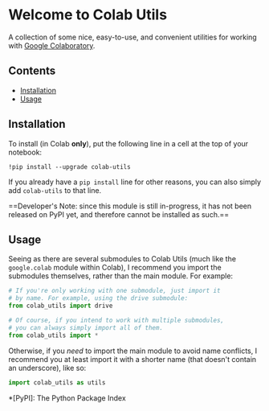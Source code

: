 # Welcome to Colab Utils
A collection of some nice, easy-to-use, and convenient utilities for working with [Google Colaboratory](https://colab.research.google.com).

## Contents
- [Installation](#installation)
- [Usage](#usage)

## Installation
To install (in Colab **only**), put the following line in a cell at the top of your notebook:
```ipython
!pip install --upgrade colab-utils
```
If you already have a `pip install` line for other reasons, you can also simply add `colab-utils` to that line.

==Developer's Note: since this module is still in-progress, it has not been released on PyPI yet, and therefore cannot be installed as such.==

## Usage
Seeing as there are several submodules to Colab Utils (much like the `google.colab` module within Colab), I recommend you import the submodules themselves, rather than the main module. For example:
```py
# If you're only working with one submodule, just import it
# by name. For example, using the drive submodule:
from colab_utils import drive

# Of course, if you intend to work with multiple submodules,
# you can always simply import all of them.
from colab_utils import *
```
Otherwise, if you *need* to import the main module to avoid name conflicts, I recommend you at least import it with a shorter name (that doesn't contain an underscore), like so:
```py
import colab_utils as utils
```

*[PyPI]: The Python Package Index
<!--stackedit_data:
eyJoaXN0b3J5IjpbODQ5NDM2MTI3LDE1ODE3Mzk2OSwxOTY3Mj
AzODU3XX0=
-->